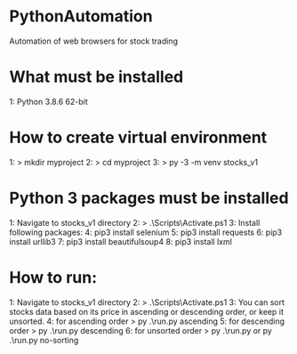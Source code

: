 # PythonAutomation
Automation of web browsers for stock trading

# What must be installed
1: Python 3.8.6 62-bit

# How to create virtual environment
1: > mkdir myproject
2: > cd myproject
3: > py -3 -m venv stocks_v1

# Python 3 packages must be installed
1: Navigate to stocks_v1 directory
2: > .\Scripts\Activate.ps1
3: Install following packages:
4: pip3 install selenium
5: pip3 install requests
6: pip3 install urllib3
7: pip3 install beautifulsoup4
8: pip3 install lxml

# How to run:
1: Navigate to stocks_v1 directory
2: > .\Scripts\Activate.ps1
3: You can sort stocks data based on its price in ascending or descending order, or keep it unsorted.
4: for ascending order > py .\run.py ascending
5: for descending order > py .\run.py descending
6: for unsorted order > py .\run.py or py .\run.py no-sorting
